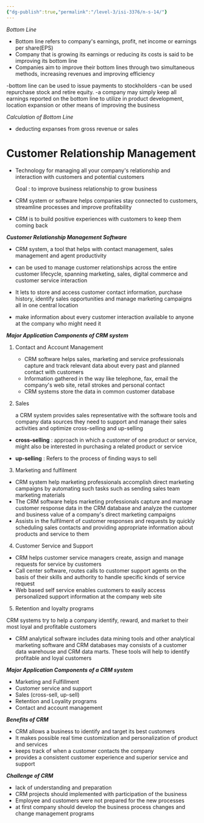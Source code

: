 ```yaml
---
{"dg-publish":true,"permalink":"/level-3/isi-3376/n-s-14/"}
---
```




*Bottom Line*

- Bottom line refers to company's earnings, profit, net income or earnings per share(EPS)
- Company that is growing its earnings or reducing its costs is said to be improving its bottom line
- Companies aim to improve their bottom lines through two simultaneous methods, increasing revenues and improving efficiency 

-bottom line can be used to issue payments to stockholders 
-can be used repurchase stock and retire equity.
-a company may simply keep all earnings reported on the bottom line to utilize in product development, location expansion or other means of improving the business


*Calculation of Bottom Line*

- deducting expanses from gross revenue or sales


# Customer Relationship Management 


- Technology for managing all your company's relationship and interaction with customers and potential customers

	Goal : to improve business relationship to grow business


- CRM system or software helps companies stay connected to customers, streamline processes and improve profitability

- CRM is to build positive experiences with customers to keep them coming back


***Customer Relationship Management Software***

- CRM system, a tool that helps with contact management, sales management and agent productivity

- can be used to manage customer relationships across the entire customer lifecycle, spanning marketing, sales, digital commerce and customer service interaction

- It lets to store and access customer contact information, purchase history, identify sales opportunities and manage marketing campaigns all in one central location

- make information about every customer interaction available to anyone at the company who might need it


***Major Application Components of CRM system***

1. Contact and Account Management

	- CRM software helps sales, marketing and service professionals capture and track relevant data about every past and planned contact with customers
	-  Information gathered in the way like telephone, fax, email the company's web site, retail strokes and personal contact
	- CRM systems store the data in common customer database

2. Sales

	a CRM system provides sales representative with the software tools and company data sources they need to support and manage their sales activities and optimize cross-selling and up-selling

  - **cross-selling** : approach in which a customer of one product or service, might also be interested in purchasing a related product or service
  
  - **up-selling** : Refers to the process of finding ways to sell

3. Marketing and fulfilment

- CRM system help marketing professionals accomplish direct marketing campaigns by automating such tasks such as sending sales team marketing materials
- The CRM software helps marketing professionals capture and manage customer response data in the CRM database and analyze the customer and business value of a company's direct marketing campaigns
- Assists in the fulfilment of customer responses and requests by quickly scheduling sales contacts and providing appropriate information about products and service to them 

4. Customer Service and Support

- CRM helps customer service managers create, assign and manage requests for service by customers
- Call center software, routes calls to customer support agents on the basis of their skills and authority to handle specific kinds of service request
- Web based self service enables customers to easily access personalized support information at the company web site

5. Retention and loyalty programs


CRM systems try to help a company identify, reward, and market to their most loyal and profitable customers

- CRM analytical software includes data mining tools and other analytical marketing software and CRM databases may consists of a customer data warehouse and CRM data marts. These tools will help to identify profitable and loyal customers

***Major Application Components of a CRM system***

- Marketing and Fulfillment
- Customer service and support
- Sales (cross-sell, up-sell)
- Retention and Loyality programs
- Contact and account management 


***Benefits of CRM***

- CRM allows a business to identify and target its best customers
- It makes possible real time customization and personalization of product and services
- keeps track of when a customer contacts the company 
- provides a consistent customer experience and superior service and support

***Challenge of CRM***

- lack of understanding and preparation 
- CRM projects should implemented with participation of the business 
- Employee and customers were not prepared for the new processes 
- at first company should develop the business process changes and change management programs 






 

